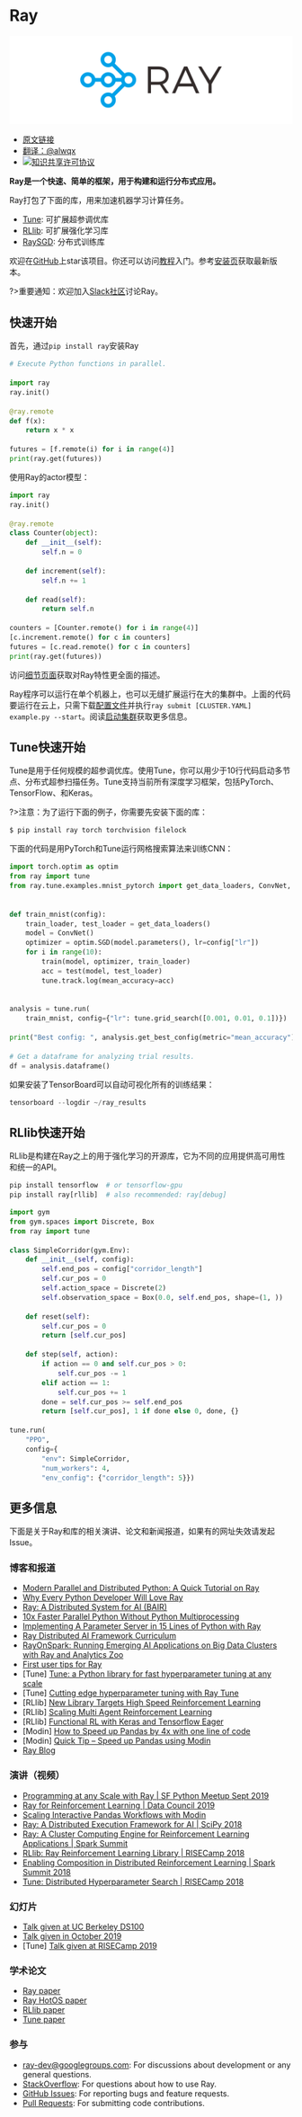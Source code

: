 # Ray

![](https://github.com/ray-project/ray/raw/master/doc/source/images/ray_header_logo.png)

- [原文链接](https://ray.readthedocs.io/en/latest/)
- [翻译：@alwqx](https://github.com/alwqx)
- <a rel="license" href="http://creativecommons.org/licenses/by-nc/4.0/"><img alt="知识共享许可协议" style="border-width:0" src="https://i.creativecommons.org/l/by-nc/4.0/80x15.png" /></a>

**Ray是一个快速、简单的框架，用于构建和运行分布式应用。**

Ray打包了下面的库，用来加速机器学习计算任务。
- [Tune](https://ray.readthedocs.io/en/latest/tune.html): 可扩展超参调优库
- [RLlib](https://ray.readthedocs.io/en/latest/rllib.html): 可扩展强化学习库
- [RaySGD](https://ray.readthedocs.io/en/latest/raysgd/raysgd.html): 分布式训练库

欢迎在[GitHub](https://github.com/ray-project/ray)上star该项目。你还可以访问[教程](https://github.com/ray-project/tutorial)入门。参考[安装页](https://ray.readthedocs.io/en/latest/installation.html)获取最新版本。

?>重要通知：欢迎加入[Slack社区](https://forms.gle/9TSdDYUgxYs8SA9e8)讨论Ray。

## 快速开始
首先，通过`pip install ray`安装Ray
```python
# Execute Python functions in parallel.

import ray
ray.init()

@ray.remote
def f(x):
    return x * x

futures = [f.remote(i) for i in range(4)]
print(ray.get(futures))
```

使用Ray的actor模型：
```python
import ray
ray.init()

@ray.remote
class Counter(object):
    def __init__(self):
        self.n = 0

    def increment(self):
        self.n += 1

    def read(self):
        return self.n

counters = [Counter.remote() for i in range(4)]
[c.increment.remote() for c in counters]
futures = [c.read.remote() for c in counters]
print(ray.get(futures))
```

访问[细节页面](https://ray.readthedocs.io/en/latest/walkthrough.html)获取对Ray特性更全面的描述。

Ray程序可以运行在单个机器上，也可以无缝扩展运行在大的集群中。上面的代码要运行在云上，只需下载[配置文件](https://github.com/ray-project/ray/blob/master/python/ray/autoscaler/aws/example-full.yaml)并执行`ray submit [CLUSTER.YAML] example.py --start`。阅读[启动集群](https://ray.readthedocs.io/en/latest/autoscaling.html)获取更多信息。

## Tune快速开始
Tune是用于任何规模的超参调优库。使用Tune，你可以用少于10行代码启动多节点、分布式超参扫描任务。Tune支持当前所有深度学习框架，包括PyTorch、TensorFlow、和Keras。

?>注意：为了运行下面的例子，你需要先安装下面的库：
```python
$ pip install ray torch torchvision filelock
```

下面的代码是用PyTorch和Tune运行网格搜索算法来训练CNN：
```python
import torch.optim as optim
from ray import tune
from ray.tune.examples.mnist_pytorch import get_data_loaders, ConvNet, train, test


def train_mnist(config):
    train_loader, test_loader = get_data_loaders()
    model = ConvNet()
    optimizer = optim.SGD(model.parameters(), lr=config["lr"])
    for i in range(10):
        train(model, optimizer, train_loader)
        acc = test(model, test_loader)
        tune.track.log(mean_accuracy=acc)


analysis = tune.run(
    train_mnist, config={"lr": tune.grid_search([0.001, 0.01, 0.1])})

print("Best config: ", analysis.get_best_config(metric="mean_accuracy"))

# Get a dataframe for analyzing trial results.
df = analysis.dataframe()
```

如果安装了TensorBoard可以自动可视化所有的训练结果：
```python
tensorboard --logdir ~/ray_results
```

## RLlib快速开始
RLlib是构建在Ray之上的用于强化学习的开源库，它为不同的应用提供高可用性和统一的API。
```python
pip install tensorflow  # or tensorflow-gpu
pip install ray[rllib]  # also recommended: ray[debug]
```

```python
import gym
from gym.spaces import Discrete, Box
from ray import tune

class SimpleCorridor(gym.Env):
    def __init__(self, config):
        self.end_pos = config["corridor_length"]
        self.cur_pos = 0
        self.action_space = Discrete(2)
        self.observation_space = Box(0.0, self.end_pos, shape=(1, ))

    def reset(self):
        self.cur_pos = 0
        return [self.cur_pos]

    def step(self, action):
        if action == 0 and self.cur_pos > 0:
            self.cur_pos -= 1
        elif action == 1:
            self.cur_pos += 1
        done = self.cur_pos >= self.end_pos
        return [self.cur_pos], 1 if done else 0, done, {}

tune.run(
    "PPO",
    config={
        "env": SimpleCorridor,
        "num_workers": 4,
        "env_config": {"corridor_length": 5}})
```

## 更多信息
下面是关于Ray和库的相关演讲、论文和新闻报道，如果有的网址失效请发起Issue。

### 博客和报道
- [Modern Parallel and Distributed Python: A Quick Tutorial on Ray](https://towardsdatascience.com/modern-parallel-and-distributed-python-a-quick-tutorial-on-ray-99f8d70369b8)
- [Why Every Python Developer Will Love Ray](https://www.datanami.com/2019/11/05/why-every-python-developer-will-love-ray/)
- [Ray: A Distributed System for AI (BAIR)](http://bair.berkeley.edu/blog/2018/01/09/ray/)
- [10x Faster Parallel Python Without Python Multiprocessing](https://towardsdatascience.com/10x-faster-parallel-python-without-python-multiprocessing-e5017c93cce1)
- [Implementing A Parameter Server in 15 Lines of Python with Ray](https://ray-project.github.io/2018/07/15/parameter-server-in-fifteen-lines.html)
- [Ray Distributed AI Framework Curriculum](https://rise.cs.berkeley.edu/blog/ray-intel-curriculum/)
- [RayOnSpark: Running Emerging AI Applications on Big Data Clusters with Ray and Analytics Zoo](https://medium.com/riselab/rayonspark-running-emerging-ai-applications-on-big-data-clusters-with-ray-and-analytics-zoo-923e0136ed6a)
- [First user tips for Ray](https://rise.cs.berkeley.edu/blog/ray-tips-for-first-time-users/)
- [Tune] [Tune: a Python library for fast hyperparameter tuning at any scale](https://towardsdatascience.com/fast-hyperparameter-tuning-at-scale-d428223b081c)
- [Tune] [Cutting edge hyperparameter tuning with Ray Tune](https://medium.com/riselab/cutting-edge-hyperparameter-tuning-with-ray-tune-be6c0447afdf)
- [RLlib] [New Library Targets High Speed Reinforcement Learning](https://www.datanami.com/2018/02/01/rays-new-library-targets-high-speed-reinforcement-learning/)
- [RLlib] [Scaling Multi Agent Reinforcement Learning](http://bair.berkeley.edu/blog/2018/12/12/rllib/)
- [RLlib] [Functional RL with Keras and Tensorflow Eager](https://bair.berkeley.edu/blog/2019/10/14/functional-rl/)
- [Modin] [How to Speed up Pandas by 4x with one line of code](https://www.kdnuggets.com/2019/11/speed-up-pandas-4x.html)
- [Modin] [Quick Tip – Speed up Pandas using Modin](https://pythondata.com/quick-tip-speed-up-pandas-using-modin/)
- [Ray Blog](https://ray-project.github.io/)

### 演讲（视频）
- [Programming at any Scale with Ray | SF Python Meetup Sept 2019](https://www.youtube.com/watch?v=LfpHyIXBhlE)
- [Ray for Reinforcement Learning | Data Council 2019](https://www.youtube.com/watch?v=Ayc0ca150HI)
- [Scaling Interactive Pandas Workflows with Modin](https://www.youtube.com/watch?v=-HjLd_3ahCw)
- [Ray: A Distributed Execution Framework for AI | SciPy 2018](https://www.youtube.com/watch?v=D_oz7E4v-U0)
- [Ray: A Cluster Computing Engine for Reinforcement Learning Applications | Spark Summit](https://www.youtube.com/watch?v=xadZRRB_TeI)
- [RLlib: Ray Reinforcement Learning Library | RISECamp 2018](https://www.youtube.com/watch?v=eeRGORQthaQ)
- [Enabling Composition in Distributed Reinforcement Learning | Spark Summit 2018](https://www.youtube.com/watch?v=jAEPqjkjth4)
- [Tune: Distributed Hyperparameter Search | RISECamp 2018](https://www.youtube.com/watch?v=38Yd_dXW51Q)

### 幻灯片
- [Talk given at UC Berkeley DS100](https://docs.google.com/presentation/d/1sF5T_ePR9R6fAi2R6uxehHzXuieme63O2n_5i9m7mVE/edit?usp=sharing)
- [Talk given in October 2019](https://docs.google.com/presentation/d/13K0JsogYQX3gUCGhmQ1PQ8HILwEDFysnq0cI2b88XbU/edit?usp=sharing)
- [Tune] [Talk given at RISECamp 2019](https://docs.google.com/presentation/d/1v3IldXWrFNMK-vuONlSdEuM82fuGTrNUDuwtfx4axsQ/edit?usp=sharing)

### 学术论文
- [Ray paper](https://arxiv.org/abs/1712.05889)
- [Ray HotOS paper](https://arxiv.org/abs/1703.03924)
- [RLlib paper](https://arxiv.org/abs/1712.09381)
- [Tune paper](https://arxiv.org/abs/1807.05118)

### 参与
- [ray-dev@googlegroups.com](https://groups.google.com/forum/#!forum/ray-dev): For discussions about development or any general questions.
- [StackOverflow](https://stackoverflow.com/questions/tagged/ray): For questions about how to use Ray.
- [GitHub Issues](https://github.com/ray-project/ray/issues): For reporting bugs and feature requests.
- [Pull Requests](https://github.com/ray-project/ray/pulls): For submitting code contributions.